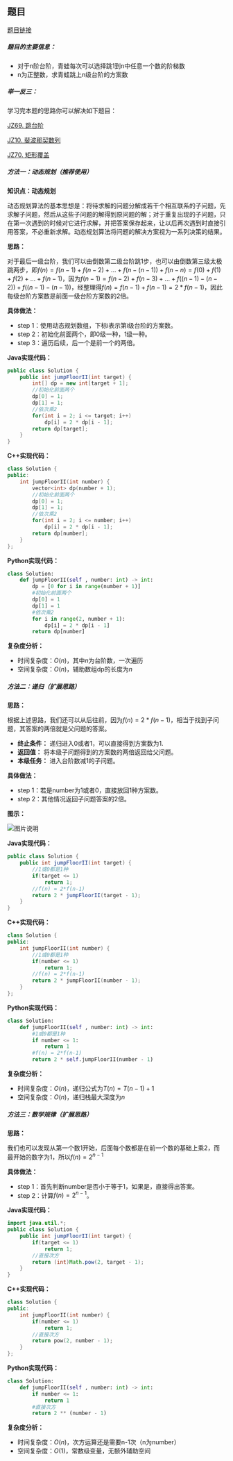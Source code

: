 ## 题目
[题目链接](https://www.nowcoder.com/practice/22243d016f6b47f2a6928b4313c85387?tpId=196&tqId=23262&sourceUrl=/exam/oj&channenl=wgithub&fromPut=wgithub)

##### 题目的主要信息：

- 对于n阶台阶，青蛙每次可以选择跳1到n中任意一个数的阶梯数
- n为正整数，求青蛙跳上n级台阶的方案数

##### 举一反三：

学习完本题的思路你可以解决如下题目：

[JZ69. 跳台阶](https://www.nowcoder.com/practice/8c82a5b80378478f9484d87d1c5f12a4?tpId=13&tqId=23261)

[JZ10. 斐波那契数列](https://www.nowcoder.com/practice/c6c7742f5ba7442aada113136ddea0c3?tpId=13&tqId=23255)

[JZ70. 矩形覆盖](https://www.nowcoder.com/practice/72a5a919508a4251859fb2cfb987a0e6?tpId=13&tqId=23283)

##### 方法一：动态规划（推荐使用）

**知识点：动态规划**

动态规划算法的基本思想是：将待求解的问题分解成若干个相互联系的子问题，先求解子问题，然后从这些子问题的解得到原问题的解；对于重复出现的子问题，只在第一次遇到的时候对它进行求解，并把答案保存起来，让以后再次遇到时直接引用答案，不必重新求解。动态规划算法将问题的解决方案视为一系列决策的结果。

**思路：**

对于最后一级台阶，我们可以由倒数第二级台阶跳1步，也可以由倒数第三级太极跳两步，即$f(n)=f(n-1)+f(n-2)+...+f(n-(n-1))+f(n-n)=f(0)+f(1)+f(2)+...+f(n-1)$，因为$f(n-1)=f(n-2)+f(n-3)+...+f((n-1)-(n-2))+f((n-1)-(n-1))$，经整理得$f(n)=f(n-1)+f(n-1)=2*f(n-1)$，因此每级台阶方案数是前面一级台阶方案数的2倍。

**具体做法：**

- step 1：使用动态规划数组，下标i表示第i级台阶的方案数。
- step 2：初始化前面两个，即0级一种，1级一种。
- step 3：遍历后续，后一个是前一个的两倍。

**Java实现代码：**
```java
public class Solution {
    public int jumpFloorII(int target) {
        int[] dp = new int[target + 1];
        //初始化前面两个
        dp[0] = 1; 
        dp[1] = 1;
        //依次乘2
        for(int i = 2; i <= target; i++) 
            dp[i] = 2 * dp[i - 1];
        return dp[target];
    }
}
```
**C++实现代码：**
```cpp
class Solution {
public:
    int jumpFloorII(int number) {
        vector<int> dp(number + 1);
        //初始化前面两个
        dp[0] = 1; 
        dp[1] = 1;
        //依次乘2
        for(int i = 2; i <= number; i++) 
            dp[i] = 2 * dp[i - 1];
        return dp[number];
    }
};
```
**Python实现代码：**
```python
class Solution:
    def jumpFloorII(self , number: int) -> int:
        dp = [0 for i in range(number + 1)]
        #初始化前面两个
        dp[0] = 1
        dp[1] = 1
        #依次乘2
        for i in range(2, number + 1):
            dp[i] = 2 * dp[i - 1]
        return dp[number]
```
**复杂度分析：**
- 时间复杂度：$O(n)$，其中$n$为台阶数，一次遍历
- 空间复杂度：$O(n)$，辅助数组dp的长度为$n$


##### 方法二：递归（扩展思路）

**思路：**

根据上述思路，我们还可以从后往前，因为$f(n)=2*f(n-1)$，相当于找到子问题，其答案的两倍就是父问题的答案。

- **终止条件：** 递归进入0或者1，可以直接得到方案数为1.
- **返回值：** 将本级子问题得到的方案数的两倍返回给父问题。
- **本级任务：** 进入台阶数减1的子问题。

**具体做法：**

- step 1：若是number为1或者0，直接放回1种方案数。
- step 2：其他情况返回子问题答案的2倍。

**图示：**

![图片说明](https://uploadfiles.nowcoder.com/images/20210727/397721558_1627375325133/554646F5B1BB7FEC74D308453DBA00C1 "图片标题") 

**Java实现代码：**
```java
public class Solution {
    public int jumpFloorII(int target) {
        //1或0都是1种
        if(target <= 1) 
            return 1;
        //f(n) = 2*f(n-1)
        return 2 * jumpFloorII(target - 1); 
    }
}
```
**C++实现代码：**
```cpp
class Solution {
public:
    int jumpFloorII(int number) {
        //1或0都是1种
        if(number <= 1) 
            return 1;
        //f(n) = 2*f(n-1)
        return 2 * jumpFloorII(number - 1); 
    }
};
```
**Python实现代码：**
```python
class Solution:
    def jumpFloorII(self , number: int) -> int:
        #1或0都是1种
        if number <= 1:
            return 1
        #f(n) = 2*f(n-1)
        return 2 * self.jumpFloorII(number - 1)
```
**复杂度分析：**
- 时间复杂度：$O(n)$，递归公式为$T(n)=T(n-1)+1$
- 空间复杂度：$O(n)$，递归栈最大深度为$n$

##### 方法三：数学规律（扩展思路）

**思路：**

我们也可以发现从第一个数1开始，后面每个数都是在前一个数的基础上乘2，而最开始的数字为1，所以$f(n)=2^{n-1}$

**具体做法：**
- step 1：首先判断number是否小于等于1，如果是，直接得出答案。
- step 2：计算$f(n)=2^{n-1}$。

**Java实现代码：**
```java
import java.util.*;
public class Solution {
    public int jumpFloorII(int target) {
        if(target <= 1)
            return 1;
        //直接次方
        return (int)Math.pow(2, target - 1); 
    }
}
```
**C++实现代码：**
```cpp
class Solution {
public:
    int jumpFloorII(int number) {
        if(number <= 1)
            return 1;
        //直接次方
        return pow(2, number - 1); 
    }
};
```
**Python实现代码：**
```python
class Solution:
    def jumpFloorII(self , number: int) -> int:
        if number <= 1:
            return 1
        #直接次方
        return 2 ** (number - 1)
```
**复杂度分析：**
- 时间复杂度：$O(n)$，次方运算还是需要n-1次（n为number）
- 空间复杂度：$O(1)$，常数级变量，无额外辅助空间